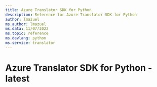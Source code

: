 ```yaml
---
title: Azure Translator SDK for Python
description: Reference for Azure Translator SDK for Python
author: lmazuel
ms.author: lmazuel
ms.data: 11/07/2022
ms.topic: reference
ms.devlang: python
ms.service: translator
---
```

# Azure Translator SDK for Python - latest

